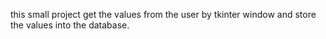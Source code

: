 this small project get the values from the user by tkinter window and store the values into the database.
